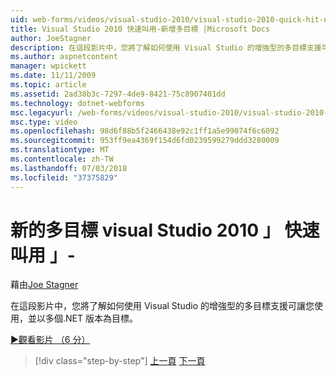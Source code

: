 ```yaml
---
uid: web-forms/videos/visual-studio-2010/visual-studio-2010-quick-hit-new-multi-targeting
title: Visual Studio 2010 快速叫用-新增多目標 |Microsoft Docs
author: JoeStagner
description: 在這段影片中，您將了解如何使用 Visual Studio 的增強型的多目標支援可讓您使用，並以多個.NET 版本為目標。
ms.author: aspnetcontent
manager: wpickett
ms.date: 11/11/2009
ms.topic: article
ms.assetid: 2ad38b3c-7297-4de9-8421-75c8907401dd
ms.technology: dotnet-webforms
msc.legacyurl: /web-forms/videos/visual-studio-2010/visual-studio-2010-quick-hit-new-multi-targeting
msc.type: video
ms.openlocfilehash: 98d6f88b5f2466438e92c1ff1a5e99074f6c6092
ms.sourcegitcommit: 953ff9ea4369f154d6fd0239599279ddd3280009
ms.translationtype: MT
ms.contentlocale: zh-TW
ms.lasthandoff: 07/03/2018
ms.locfileid: "37375829"
---
```

<a name="visual-studio-2010-quick-hit---new-multi-targeting"></a>新的多目標 visual Studio 2010 」 快速叫用 」-
====================
藉由[Joe Stagner](https://github.com/JoeStagner)

在這段影片中，您將了解如何使用 Visual Studio 的增強型的多目標支援可讓您使用，並以多個.NET 版本為目標。

[&#9654;觀看影片 （6 分）](https://channel9.msdn.com/Blogs/ASP-NET-Site-Videos/visual-studio-2010-quick-hit-new-multi-targeting)

> [!div class="step-by-step"]
> [上一頁](visual-studio-2010-quick-hit-new-web-project-template.md)
> [下一頁](visual-studio-2010-quick-hit-websites-instead-of-web-projects.md)
